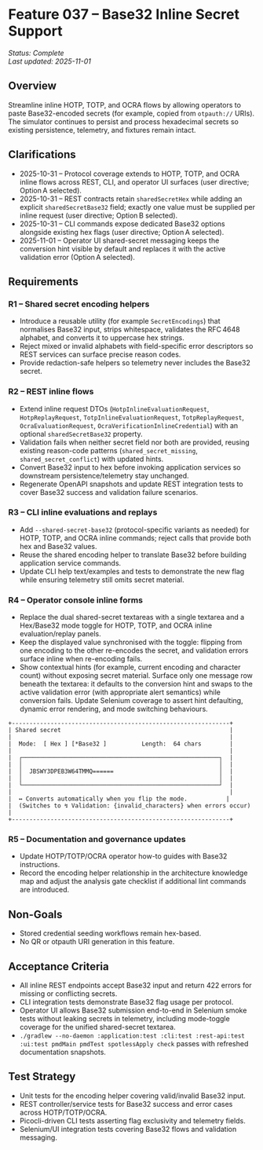 # Feature 037 – Base32 Inline Secret Support

_Status: Complete_  
_Last updated: 2025-11-01_

## Overview
Streamline inline HOTP, TOTP, and OCRA flows by allowing operators to paste Base32-encoded secrets (for example, copied from `otpauth://` URIs). The simulator continues to persist and process hexadecimal secrets so existing persistence, telemetry, and fixtures remain intact.

## Clarifications
- 2025-10-31 – Protocol coverage extends to HOTP, TOTP, and OCRA inline flows across REST, CLI, and operator UI surfaces (user directive; Option A selected).
- 2025-10-31 – REST contracts retain `sharedSecretHex` while adding an explicit `sharedSecretBase32` field; exactly one value must be supplied per inline request (user directive; Option B selected).
- 2025-10-31 – CLI commands expose dedicated Base32 options alongside existing hex flags (user directive; Option A selected).
- 2025-11-01 – Operator UI shared-secret messaging keeps the conversion hint visible by default and replaces it with the active validation error (Option A selected).

## Requirements
### R1 – Shared secret encoding helpers
- Introduce a reusable utility (for example `SecretEncodings`) that normalises Base32 input, strips whitespace, validates the RFC 4648 alphabet, and converts it to uppercase hex strings.
- Reject mixed or invalid alphabets with field-specific error descriptors so REST services can surface precise reason codes.
- Provide redaction-safe helpers so telemetry never includes the Base32 secret.

### R2 – REST inline flows
- Extend inline request DTOs (`HotpInlineEvaluationRequest`, `HotpReplayRequest`, `TotpInlineEvaluationRequest`, `TotpReplayRequest`, `OcraEvaluationRequest`, `OcraVerificationInlineCredential`) with an optional `sharedSecretBase32` property.
- Validation fails when neither secret field nor both are provided, reusing existing reason-code patterns (`shared_secret_missing`, `shared_secret_conflict`) with updated hints.
- Convert Base32 input to hex before invoking application services so downstream persistence/telemetry stay unchanged.
- Regenerate OpenAPI snapshots and update REST integration tests to cover Base32 success and validation failure scenarios.

### R3 – CLI inline evaluations and replays
- Add `--shared-secret-base32` (protocol-specific variants as needed) for HOTP, TOTP, and OCRA inline commands; reject calls that provide both hex and Base32 values.
- Reuse the shared encoding helper to translate Base32 before building application service commands.
- Update CLI help text/examples and tests to demonstrate the new flag while ensuring telemetry still omits secret material.

### R4 – Operator console inline forms
- Replace the dual shared-secret textareas with a single textarea and a Hex/Base32 mode toggle for HOTP, TOTP, and OCRA inline evaluation/replay panels.
- Keep the displayed value synchronised with the toggle: flipping from one encoding to the other re-encodes the secret, and validation errors surface inline when re-encoding fails.
- Show contextual hints (for example, current encoding and character count) without exposing secret material. Surface only one message row beneath the textarea: it defaults to the conversion hint and swaps to the active validation error (with appropriate alert semantics) while conversion fails. Update Selenium coverage to assert hint defaulting, dynamic error rendering, and mode switching behaviours.

```
+--------------------------------------------------------------+
| Shared secret                                                |
|                                                              |
|  Mode:  [ Hex ] [*Base32 ]          Length:  64 chars        |
|                                                              |
|  ┌────────────────────────────────────────────────────────┐  |
|  │                                                        │  |
|  │  JBSWY3DPEB3W64TMMQ======                              │  |
|  │                                                        │  |
|  └────────────────────────────────────────────────────────┘  |
|                                                              |
|  ↔ Converts automatically when you flip the mode.           |
|  (Switches to ↯ Validation: {invalid_characters} when errors occur) |
+--------------------------------------------------------------+
```

### R5 – Documentation and governance updates
- Update HOTP/TOTP/OCRA operator how-to guides with Base32 instructions.
- Record the encoding helper relationship in the architecture knowledge map and adjust the analysis gate checklist if additional lint commands are introduced.

## Non-Goals
- Stored credential seeding workflows remain hex-based.
- No QR or otpauth URI generation in this feature.

## Acceptance Criteria
- All inline REST endpoints accept Base32 input and return 422 errors for missing or conflicting secrets.
- CLI integration tests demonstrate Base32 flag usage per protocol.
- Operator UI allows Base32 submission end-to-end in Selenium smoke tests without leaking secrets in telemetry, including mode-toggle coverage for the unified shared-secret textarea.
- `./gradlew --no-daemon :application:test :cli:test :rest-api:test :ui:test pmdMain pmdTest spotlessApply check` passes with refreshed documentation snapshots.

## Test Strategy
- Unit tests for the encoding helper covering valid/invalid Base32 input.
- REST controller/service tests for Base32 success and error cases across HOTP/TOTP/OCRA.
- Picocli-driven CLI tests asserting flag exclusivity and telemetry fields.
- Selenium/UI integration tests covering Base32 flows and validation messaging.
